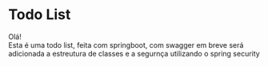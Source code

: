 # Todo List

Olá!  
Esta é uma todo list, feita com springboot, com swagger em breve será adicionada a estreutura de classes e a segurnça utilizando o spring security